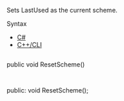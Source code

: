 Sets LastUsed as the current scheme.

Syntax

* [C#](#i-syntax-CS)
* [C++/CLI](#i-syntax-CPP2005)

```
```
public void ResetScheme()
```
```

```
```
public:
void ResetScheme();
```
```
